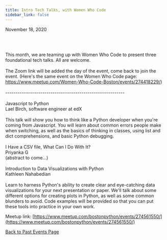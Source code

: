 ```yaml
---
title: Intro Tech Talks, with Women Who Code
sidebar_link: false
---
```


November 18, 2020



<p><br/><br/></p>

<p>This month, we are teaming up with Women Who Code to present three foundational tech talks. All are welcome.<br/><br/>The Zoom link will be added the day of the event, come back to join the event. (Here's the same event on the Women Who Code page: <a class="link" href="https://www.meetup.com/Women-Who-Code-Boston/events/274418229/" target="_blank" title="https://www.meetup.com/Women-Who-Code-Boston/events/274418229/">https://www.meetup.com/Women-Who-Code-Boston/events/274418229/</a>)<br/><br/>----------------------------------------------------------<br/><br/>Javascript to Python<br/>Lael Birch, software engineer at edX<br/><br/>This talk will show you how to think like a Python developer when you're coming from Javascript. You will learn about common errors people make when switching, as well as the basics of thinking in classes, using list and dict comprehensions, and basic Python debugging.<br/><br/>I Have a CSV file, What Can I Do With It?<br/>Priyanka G<br/>(abstract to come...)<br/><br/>Introduction to Data Visualizations with Python<br/>Kathleen Nahabedian<br/><br/>Learn to harness Python's ability to create clear and eye-catching data visualizations for your next presentation or paper. We'll talk about some different options for creating plots in Python, as well as some common blunders to avoid. Code examples will be provided so that you can put these tools into practice in your own work.</p>


Meetup link: [https://www.meetup.com/bostonpython/events/274561550/](https://www.meetup.com/bostonpython/events/274561550/)

[Back to Past Events Page](index.md)